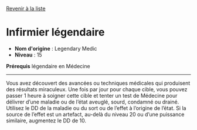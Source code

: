 [Revenir à la liste](list.md)

# Infirmier légendaire

 * **Nom d'origine** : Legendary Medic
 * **Niveau** : 15


<p><strong>Prérequis</strong> légendaire en Médecine</p>
<hr>
<p>Vous avez découvert des avancées ou techniques médicales qui produisent des résultats miraculeux. Une fois par jour pour chaque cible, vous pouvez passer 1 heure à soigner cette cible et tenter un test de Médecine pour délivrer d’une maladie ou de l’état aveuglé, sourd, condamné ou drainé. Utilisez le DD de la maladie ou du sort ou de l’effet à l’origine de l’état. Si la source de l’effet est un artefact, au-delà du niveau 20 ou d’une puissance similaire, augmentez le DD de 10.</p>